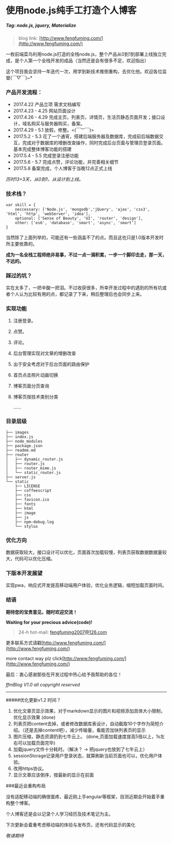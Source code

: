 # 使用node.js纯手工打造个人博客

##### Tag: node.js, jquery, Materialize

>blog link: [http://www.fengfuming.com/](http://www.fengfuming.com/)

一枚前端菜鸟利用node.js打造的全栈node.js，整个产品从0到1到部署上线独立完成，是个人第一个全栈开发的成品（当然还是会有很多不足，欢迎指出）

这个项目我会坚持一年迭代一次，用学到新技术推倒重构，去优化他。欢迎各位监督(￣▽￣)~*

### 产品开发流程：

* 2017.4.22 产品立项 需求文档编写
* 2017.4.23 - 4.25 网站页面设计
* 2017.4.26 - 4.29 完成主页，列表页，详情页，生活页静态页面开发；接口设计，域名购买与服务器购买，备案。
* 2017.4.29 - 5.1 放假，修整。<(￣︶￣)>
* 2017.5.2 - 5.3 花了一个通宵，搭建后端服务器及数据库，完成前后端数据交互，完成对于数据库的增删改查操作，同时完成后台页面与管理员登录页面。基本完成整体博客功能的搭建
* 2017.5.4 - 5.5 完成登录注册功能
* 2017.5.6 - 5.7 完成点赞，评论功能，并完善相关细节
* 2017.5.8   备案完成，个人博客于当晚12点正式上线

*历时13+3天，从0到1，从设计到上线。*

### 技术栈？

	var skill = {
		neccessary: ['Node.js', 'mongodb','jQuery', 'ajax', 'css3', 'html', 'http', 'webServer', 'idea'],
		optional: ['Sense of Beauty', 'UI', 'router', 'design'],
		other: ['es6', 'database', 'smart', 'async', 'smart']
	}

当然除了上面列举的，可能还有一些涵盖不了的点。而且这也只是1.0版本开发时所主要依靠的。

**成为一名全栈工程师绝非易事，不过一点一滴积累，一步一个脚印去走，那一天，不远的。**

### 踩过的坑？

实在太多了，一把辛酸一把泪。不过收获很多，所幸开发过程中的遇到的所有坑或者个人认为比较有用的点，都记录了下来，稍后整理后也会同步上来。

### 实现功能

1. 注册登录。
2. 点赞。
3. 评论。
4. 后台管理实现对文章的增删改查
5. 出于安全考虑对于后台页面的路由保护
6. 首页点击照片动画切换
7. 博客页面分页查询
8. 博客页按技术类别分类

	......

### 目录层级

	├── images
	├── index.js
	├── node_modules
	├── package.json
	├── readme.md
	├── router
	│   ├── dynamic_router.js
	│   ├── router.js
	│   ├── router_mime.js
	│   └── static_router.js
	├── server.js
	└── static
	    ├── LICENSE
	    ├── coffeescript
	    ├── css
	    ├── favicon.ico
	    ├── fonts
	    ├── html
	    ├── image
	    ├── js
	    ├── npm-debug.log
	    └── stylus


### 优化方向

数据获取较大，接口设计可以优化，页面首次加载较慢，列表页获取数据数据量较大，代码可以优化压缩。

### 下版本开发展望

实现pwa，响应式开发提高移动端用户体验，优化业务逻辑，缩短加载页面时间。



### 结语

**期待您的宝贵意见，随时欢迎交流！**

**Waiting for your precious advice(code)!**

>24-h hot-mail: fengfuming2007@126.com

更多联系方式请戳[http://www.fengfuming.com/](http://www.fengfuming.com/)

more contact way plz click[http://www.fengfuming.com/](http://www.fengfuming.com/)

最后：衷心感谢那些在开发过程中热心给予我帮助的各位！

*ffmBlog V1.0  all copyright reserved*

---


#####优化更新v1.2 时间？

1. 优化文章页显示效果，对于markdown显示的图片和视频添加具体大小限制，优化显示效果 (done)
2. 列表页把content去掉，或者修改数据库表设计，自动截取10个字作为简短介绍。（还是去掉content吧），减少传输量，看能否加快列表页的显示
3. 图片压缩，静态资源扔到七牛云上。  (done,页面加载速度提高5倍以上，1s左右可以加载页面完毕)
4. 加载jquery文件十分耗时。（解决？ -> 把jquery也放到了七牛云上）
5. sessionStorage记录用户登录状态，就算刷新当前页面也可以，优化用户体验。
6. 改用https协议。
7. 显示文章应该倒序，按最新的显示在前面

###最近会重构布局

没有适配移动端的确很蛋疼，最近刚上手angular等框架，目测近期会开始着手重构整个博客。

个人博客还是会以记录个人学习经历及技术笔记为主。

下次更新会着重考虑移动端的体验与发布页，还有代码显示的美化

*敬请期待*


